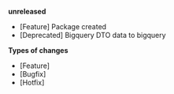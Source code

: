 
**unreleased**
- [Feature] Package created
- [Deprecated] Bigquery DTO data to bigquery

**Types of changes**
- [Feature]
- [Bugfix]
- [Hotfix]